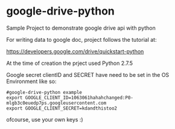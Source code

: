 google-drive-python
===================

Sample Project to demonstrate google drive api with python

For writing data to google doc, project follows the tutorial at:

https://developers.google.com/drive/quickstart-python

At the time of creation the prject used Python 2.7.5

Google secret clientID and SECRET have need to be set in the OS Environment like so:

```
#google-drive-python example
export GOOGLE_CLIENT_ID=1063061hahahchanged:P0-mlgb3c0euedp7ps.googleusercontent.com
export GOOGLE_CLIENT_SECRET=kdandthistoo2
```
ofcourse, use your own keys :)